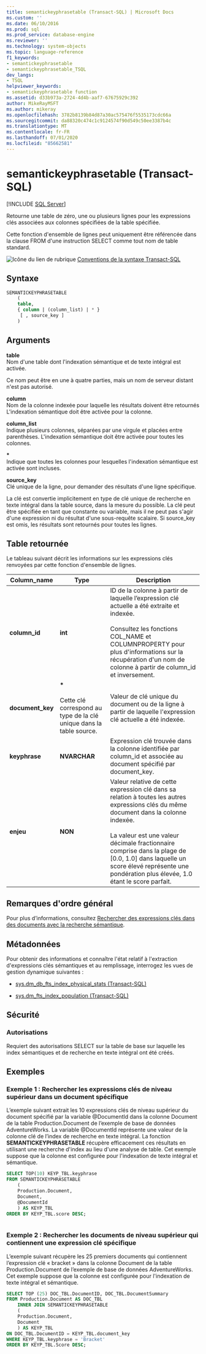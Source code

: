 ```yaml
---
title: semantickeyphrasetable (Transact-SQL) | Microsoft Docs
ms.custom: ''
ms.date: 06/10/2016
ms.prod: sql
ms.prod_service: database-engine
ms.reviewer: ''
ms.technology: system-objects
ms.topic: language-reference
f1_keywords:
- semantickeyphrasetable
- semantickeyphrasetable_TSQL
dev_langs:
- TSQL
helpviewer_keywords:
- semantickeyphrasetable function
ms.assetid: d33b973a-2724-4d4b-aaf7-67675929c392
author: MikeRayMSFT
ms.author: mikeray
ms.openlocfilehash: 3782b8139b84d87a30ac575476f5535173cdc66a
ms.sourcegitcommit: da88320c474c1c9124574f90d549c50ee3387b4c
ms.translationtype: MT
ms.contentlocale: fr-FR
ms.lasthandoff: 07/01/2020
ms.locfileid: "85662581"
---
```

# <a name="semantickeyphrasetable-transact-sql"></a>semantickeyphrasetable (Transact-SQL)
[!INCLUDE [SQL Server](../../includes/applies-to-version/sqlserver.md)]

  Retourne une table de zéro, une ou plusieurs lignes pour les expressions clés associées aux colonnes spécifiées de la table spécifiée.  
  
 Cette fonction d'ensemble de lignes peut uniquement être référencée dans la clause FROM d'une instruction SELECT comme tout nom de table standard.  
  
 ![Icône du lien de rubrique](../../database-engine/configure-windows/media/topic-link.gif "Icône du lien de rubrique") [Conventions de la syntaxe Transact-SQL](../../t-sql/language-elements/transact-sql-syntax-conventions-transact-sql.md)  
  
## <a name="syntax"></a>Syntaxe  
  
```sql  
SEMANTICKEYPHRASETABLE  
    (  
    table,  
    { column | (column_list) | * }  
     [ , source_key ]  
    )  
```  
  
##  <a name="arguments"></a><a name="Arguments"></a>Arguments  
 **table**  
 Nom d'une table dont l'indexation sémantique et de texte intégral est activée.  
  
 Ce nom peut être en une à quatre parties, mais un nom de serveur distant n'est pas autorisé.  
  
 **column**  
 Nom de la colonne indexée pour laquelle les résultats doivent être retournés L'indexation sémantique doit être activée pour la colonne.  
  
 **column_list**  
 Indique plusieurs colonnes, séparées par une virgule et placées entre parenthèses. L'indexation sémantique doit être activée pour toutes les colonnes.  
  
 **\***  
 Indique que toutes les colonnes pour lesquelles l'indexation sémantique est activée sont incluses.  
  
 **source_key**  
 Clé unique de la ligne, pour demander des résultats d'une ligne spécifique.  
  
 La clé est convertie implicitement en type de clé unique de recherche en texte intégral dans la table source, dans la mesure du possible. La clé peut être spécifiée en tant que constante ou variable, mais il ne peut pas s'agir d'une expression ni du résultat d'une sous-requête scalaire. Si source_key est omis, les résultats sont retournés pour toutes les lignes.  
  
## <a name="table-returned"></a>Table retournée  
 Le tableau suivant décrit les informations sur les expressions clés renvoyées par cette fonction d'ensemble de lignes.  
  
|Column_name|Type|Description|  
|------------------|----------|-----------------|  
|**column_id**|**int**|ID de la colonne à partir de laquelle l’expression clé actuelle a été extraite et indexée.<br /><br /> Consultez les fonctions COL_NAME et COLUMNPROPERTY pour plus d'informations sur la récupération d'un nom de colonne à partir de column_id et inversement.|  
|**document_key**|**\***<br /><br /> Cette clé correspond au type de la clé unique dans la table source.|Valeur de clé unique du document ou de la ligne à partir de laquelle l'expression clé actuelle a été indexée.|  
|**keyphrase**|**NVARCHAR**|Expression clé trouvée dans la colonne identifiée par column_id et associée au document spécifié par document_key.|  
|**enjeu**|**NON**|Valeur relative de cette expression clé dans sa relation à toutes les autres expressions clés du même document dans la colonne indexée.<br /><br /> La valeur est une valeur décimale fractionnaire comprise dans la plage de [0.0, 1.0] dans laquelle un score élevé représente une pondération plus élevée, 1.0 étant le score parfait.|  
  
## <a name="general-remarks"></a>Remarques d'ordre général  
 Pour plus d’informations, consultez [Rechercher des expressions clés dans des documents avec la recherche sémantique](../../relational-databases/search/find-key-phrases-in-documents-with-semantic-search.md).  
  
## <a name="metadata"></a>Métadonnées  
 Pour obtenir des informations et connaître l'état relatif à l'extraction d'expressions clés sémantiques et au remplissage, interrogez les vues de gestion dynamique suivantes :  
  
-   [sys.dm_db_fts_index_physical_stats &#40;Transact-SQL&#41;](../../relational-databases/system-dynamic-management-views/sys-dm-db-fts-index-physical-stats-transact-sql.md)  
  
-   [sys.dm_fts_index_population &#40;Transact-SQL&#41;](../../relational-databases/system-dynamic-management-views/sys-dm-fts-index-population-transact-sql.md)  
  
## <a name="security"></a>Sécurité  
  
### <a name="permissions"></a>Autorisations  
 Requiert des autorisations SELECT sur la table de base sur laquelle les index sémantiques et de recherche en texte intégral ont été créés.  
  
## <a name="examples"></a>Exemples  
  
###  <a name="example-1-find-the-top-key-phrases-in-a-specific-document"></a><a name="HowToTopPhrases"></a>Exemple 1 : Rechercher les expressions clés de niveau supérieur dans un document spécifique  
 L’exemple suivant extrait les 10 expressions clés de niveau supérieur du document spécifié par la variable @DocumentId dans la colonne Document de la table Production.Document de l’exemple de base de données AdventureWorks. La variable @DocumentId représente une valeur de la colonne clé de l’index de recherche en texte intégral. La fonction **SEMANTICKEYPHRASETABLE** récupère efficacement ces résultats en utilisant une recherche d'index au lieu d'une analyse de table. Cet exemple suppose que la colonne est configurée pour l'indexation de texte intégral et sémantique.  
  
```sql  
SELECT TOP(10) KEYP_TBL.keyphrase  
FROM SEMANTICKEYPHRASETABLE  
    (  
    Production.Document,  
    Document,  
    @DocumentId  
    ) AS KEYP_TBL  
ORDER BY KEYP_TBL.score DESC;  
  
```  
  
###  <a name="example-2-find-the-top-documents-that-contain-a-specific-key-phrase"></a><a name="HowToTopDocuments"></a>Exemple 2 : Rechercher les documents de niveau supérieur qui contiennent une expression clé spécifique  
 L’exemple suivant récupère les 25 premiers documents qui contiennent l’expression clé « bracket » dans la colonne Document de la table Production.Document de l’exemple de base de données AdventureWorks. Cet exemple suppose que la colonne est configurée pour l'indexation de texte intégral et sémantique.  
  
```sql  
SELECT TOP (25) DOC_TBL.DocumentID, DOC_TBL.DocumentSummary  
FROM Production.Document AS DOC_TBL  
    INNER JOIN SEMANTICKEYPHRASETABLE  
    (  
    Production.Document,  
    Document  
    ) AS KEYP_TBL  
ON DOC_TBL.DocumentID = KEYP_TBL.document_key  
WHERE KEYP_TBL.keyphrase = 'Bracket'  
ORDER BY KEYP_TBL.Score DESC;  
  
```  
  
  
